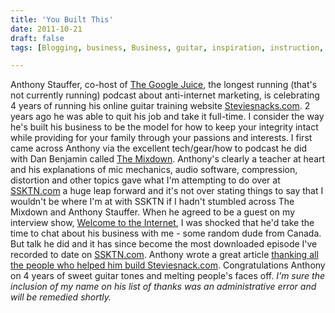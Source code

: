 ```yaml
---
title: 'You Built This'
date: 2011-10-21
draft: false
tags: [Blogging, business, Business, guitar, inspiration, instruction, online, teaching, Technology]

---
```


Anthony Stauffer, co-host of [The Google Juice](http://ssktn.com/shows/the-google-juice/), the longest running (that's not currently running) podcast about anti-internet marketing, is celebrating 4 years of running his online guitar training website [Steviesnacks.com](http://www.steviesnacks.com). 2 years ago he was able to quit his job and take it full-time. I consider the way he's built his business to be the model for how to keep your integrity intact while providing for your family through your passions and interests. I first came across Anthony via the excellent tech/gear/how to podcast he did with Dan Benjamin called [The Mixdown](http://5by5.tv/mixdown). Anthony's clearly a teacher at heart and his explanations of mic mechanics, audio software, compression, distortion and other topics gave what I'm attempting to do over at [SSKTN.com](http://ssktn.com) a huge leap forward and it's not over stating things to say that I wouldn't be where I'm at with SSKTN if I hadn't stumbled across The Mixdown and Anthony Stauffer. When he agreed to be a guest on my interview show, [Welcome to the Internet](http://ssktn.com/podcasts/welcometotheinternet/008-welcome-to-the-internet-anthony-stauffer/), I was shocked that he'd take the time to chat about his business with me - some random dude from Canada. But talk he did and it has since become the most downloaded episode I've recorded to date on [SSKTN.com](http://ssktn.com). Anthony wrote a great article [thanking all the people who helped him build Steviesnack.com](http://www.steviesnacks.com/blog/2011/10/21/4-years-you-built-this.html). Congratulations Anthony on 4 years of sweet guitar tones and melting people's faces off. _I'm sure the inclusion of my name on his list of thanks was an administrative error and will be remedied shortly._